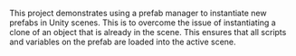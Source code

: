 This project demonstrates using a prefab manager to instantiate new prefabs in Unity scenes. This is to overcome the issue of instantiating a clone of an object that is already in the scene. This ensures that all scripts and variables on the prefab are loaded into the active scene. 

